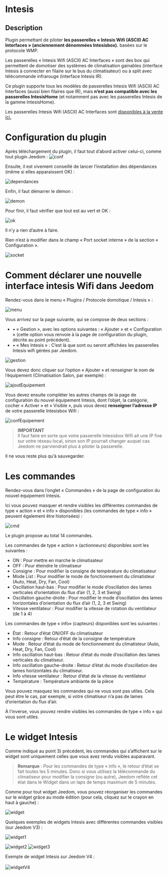 Intesis 
=======

Description 
-----------

Plugin permettant de piloter **les passerelles « Intesis Wifi (ASCII) AC Interfaces » (anciennement dénommées Intesisbox).**  basées sur le protocole WMP.

Les passerelles « Intesis Wifi (ASCII) AC Interfaces » sont des box qui permettent de domotiser des systèmes de climatisation gainables (interface Intesis à connecter en filaire sur le bus du climatisateur) ou à split avec télécommande infrarouge (interface Intesis IR).

Ce plugin supporte tous les modèles de passerelles Intesis Wifi (ASCII) AC Interfaces (aussi bien filaires que IR), mais **n’est pas compatible avec les passerelles IntesisHome** (et notamment pas avec les passerelles Intesis de la gamme IntesisHome).

Les passerelles Intesis Wifi (ASCII) AC Interfaces sont [disponibles à la vente ici.](https://www.domadoo.fr/fr/323_intesis-unites-ac-domestiques-daikin-vers-une-interface-wi-fi-rac)


Configuration du plugin 
==========================
Après téléchargement du plugin, il faut tout d’abord activer celui-ci, comme <br>tout plugin Jeedom :
![conf](../images/intesisConf.png)

Ensuite, il est vivement conseillé de lancer l’installation des dépendances (même si elles apparaissent OK) :

![dependances](../images/intesisDep.png)

Enfin, il faut démarrer le démon :

![demon](../images/intesisDem.png)

Pour finir, il faut vérifier que tout est au vert et OK :

![ok](../images/intesisOk.png)

Il n’y a rien d’autre à faire.

Rien n’est à modifier dans le champ « Port socket interne » de la section « Configuration ».

![socket](../images/intesisSocket.png)

Comment déclarer une nouvelle interface intesis Wifi dans Jeedom
==========================

Rendez-vous dans le menu « Plugins / Protocole domotique / Intesis » :

![menu](../images/intesisMenu.png)

Vous arrivez sur la page suivante, qui se compose de deux sections :

- •	« Gestion », avec les options suivantes : « Ajouter » et « Configuration » (cette option vous renvoie à la page de configuration du plugin, décrite au point précédent).
- •	« Mes Intesis » : C’est là que sont ou seront affichées les passerelles Intesis wifi gérées par Jeedom.

![gestion](../images/intesisGest.png)

Vous devez donc cliquer sur l’option « Ajouter » et renseigner le nom de l’équipement (Climatisation Salon, par exemple) :

![ajoutEquipement](../images/intesisAddeq.png)

Vous devez ensuite compléter les autres champs de la page de configuration du nouvel équipement Intesis, dont l’objet, la catégorie, cocher « Activer » et « Visible », puis vous devez **renseigner l’adresse IP** de votre passerelle Intesisbox Wifi :

![confEquipement](../images/intesisConfEq.png)

>**IMPORTANT**<br>
>Il faut faire en sorte que votre passerelle Intesisbox Wifi ait une IP fixe sur votre réseau local, sinon son IP pourrait changer auquel cas Jeedom ne parviendrait plus à piloter la passerelle.

Il ne vous reste plus qu’à sauvegarder.

Les commandes
==========================
Rendez-vous dans l’onglet « Commandes » de la page de configuration du nouvel équipement Intesis.

Ici vous pouvez masquer et rendre visibles les différentes commandes de type « action » et « info » disponibles (les commandes de type « info » peuvent également être historisées) :

![cmd](../images/intesisCmd.png)

Le plugin propose au total 14 commandes. 

Les commandes de type « action » (actionneurs) disponibles sont les suivantes :

- ON : Pour mettre en marche le climatisateur
-	OFF : Pour éteindre le climatiseur
- Consigne : Pour modifier la consigne de température du climatisateur
- Mode List : Pour modifier le mode de fonctionnement du climatisteur (Auto, Heat, Dry, Fan, Cool)
-  Oscillation haut-bas : Pour modifier le mode d’oscillation des lames verticales d’orientation du flux d’air (1, 2, 3 et Swing)
- Oscillation gauche-droite : Pour modifier le mode d’oscillation des lames horizontales d’orientation du flux d’air (1, 2, 3 et Swing)
- Vitesse ventilateur : Pour modifier la vitesse de rotation du ventilateur (de 1 à 4)

Les commandes de type « info» (capteurs) disponibles sont les suivantes :

-	État : Retour d’état ON/OFF du climatisateur
-	Info consigne : Retour d’état de la consigne de température
-	Mode : Retour d’état du mode de fonctionnement du climatisteur (Auto, Heat, Dry, Fan, Cool)
-	Info oscillation haut-bas : Retour d’état du mode d’oscillation des lames verticales du climatiseur.
-	Info oscillation gauche-droite : Retour d’état du mode d’oscillation des lames horizontales du climatiseur.
-	Info vitesse ventilateur : Retour d’état de la vitesse du ventilateur
-	Température : Température ambiante de la pièce

Vous pouvez masquez les commandes qui ne vous sont pas utiles. Cela peut être le cas, par exemple, si votre climatiseur n’a pas de lames d’orientation du flux d’air.

À l’inverse, vous pouvez rendre visibles les commandes de type « info » qui vous sont utiles.

Le widget Intesis
==========================

Comme indiqué au point 3) précédent, les commandes qui s’affichent sur le widget sont uniquement celles que vous avez rendu visibles auparavant.

>**Remarque** : Pour les commandes de type « info », le retour d’état se fait toutes les 5 minutes. Donc si vous utilisez la télécommande du climatiseur pour modifier la consigne (ou autre), Jeedom reflète cet état dans le Widget dans un laps de temps maximum de 5 minutes.

Comme pour tout widget Jeedom, vous pouvez réorganiser les commandes sur le widget grâce au mode édition (pour cela, cliquez sur le crayon en haut à gauche) :


![widget](../images/intesisWidget.png)

Quelques exemples de widgets Intesis avec différentes commandes visibles (sur Jeedom V3) :

![widget1](../images/intesisWidget1.png)

![widget2](../images/intesisWidget2.png)
![widget3](../images/intesisWidget3.png)

Exemple de widget Intesis sur Jeedom V4 :
<br>
<br>
![widgetV4](../images/intesisWidgetV4.png)